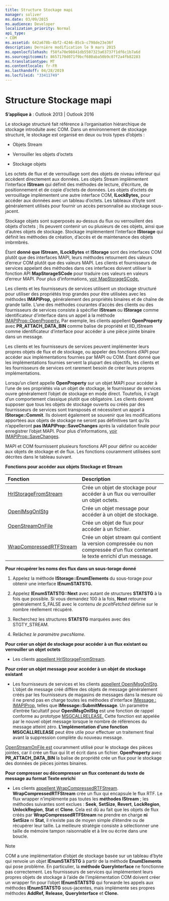 ```yaml
---
title: Structure Stockage mapi
manager: soliver
ms.date: 03/09/2015
ms.audience: Developer
localization_priority: Normal
api_type:
- COM
ms.assetid: 642a678b-4bf2-4246-85cb-c798de23e36f
description: Dernière modification le 9 mars 2015
ms.openlocfilehash: f58fa70e98841db5507323a63737f1df6c1b7a6d
ms.sourcegitcommit: 8657170d071f9bcf680aba50b9c07f2a4fb82283
ms.translationtype: MT
ms.contentlocale: fr-FR
ms.lasthandoff: 04/28/2019
ms.locfileid: "33411749"
---
```

# <a name="structured-storage-in-mapi"></a>Structure Stockage mapi

  
  
**S’applique à** : Outlook 2013 | Outlook 2016 
  
Le stockage structuré fait référence à l’organisation hiérarchique de stockage introduite avec COM. Dans un environnement de stockage structuré, le stockage est organisé en deux ou trois types d’objets : 
  
- Objets Stream
    
- Verrouiller les objets d’octets
    
- Stockage objets
    
Les octets de flux et de verrouillage sont des objets de niveau inférieur qui accèdent directement aux données. Les objets Stream implémentent l’interface **IStream** qui définit des méthodes de lecture, d’écriture, de positionnement et de copie d’octets de données. Les objets d’octets de verrouillage implémentent une autre interface COM, **ILockBytes,** pour accéder aux données avec un tableau d’octets. Les tableaux d’byte sont généralement utilisés pour fournir un accès personnalisé au stockage sous-jacent.
  
Stockage objets sont superposés au-dessus du flux ou verrouillent des objets d’octets ; Ils peuvent contenir un ou plusieurs de ces objets, ainsi que d’autres objets de stockage. Stockage implémentent l’interface **IStorage** qui définit les méthodes de création, d’accès et de maintenance des objets imbrmbrés. 
  
Étant **donné que IStream,** **ILockBytes** et **IStorage** sont des interfaces COM plutôt que des interfaces MAPI, leurs méthodes retournent des valeurs d’erreur COM plutôt que des valeurs MAPI. Les clients et fournisseurs de services appelant des méthodes dans ces interfaces doivent utiliser la fonction API **MapStorageSCode** pour traduire ces valeurs en valeurs d’erreur MAPI. Pour plus d’informations, [voir MapStorageSCode.](mapstoragescode.md)
  
Les clients et les fournisseurs de services utilisent un stockage structuré pour utiliser des propriétés trop grandes pour être utilisées avec les méthodes **IMAPIProp,** généralement des propriétés binaires et de chaîne de grande taille. L’une des méthodes courantes d’accès des clients ou des fournisseurs de services consiste à spécifier **IStream** ou **IStorage** comme identificateur d’interface dans un appel à la méthode [IMAPIProp::OpenProperty.](imapiprop-openproperty.md) Par exemple, les clients appellent **OpenProperty** avec **PR_ATTACH_DATA_BIN** comme balise de propriété et IID_IStream comme identificateur d’interface pour accéder à une pièce jointe binaire dans un message. 
  
Les clients et les fournisseurs de services peuvent implémenter leurs propres objets de flux et de stockage, ou appeler des fonctions d’API pour accéder aux implémentations fournies par MAPI ou COM. Étant donné que les implémentations fournies servent la plupart des objectifs, les clients et les fournisseurs de services ont rarement besoin de créer leurs propres implémentations. 
  
Lorsqu’un client appelle **OpenProperty** sur un objet MAPI pour accéder à l’une de ses propriétés via un objet de stockage, le fournisseur de services ouvre généralement l’objet de stockage en mode direct. Toutefois, il s’agit d’un comportement classique plutôt que obligatoire. Les clients doivent supposer que tous les objets de stockage ouverts ou créés par des fournisseurs de services sont transposés et nécessitent un appel à **IStorage::Commit**. Ils doivent également se souvenir que les modifications apportées aux objets de stockage ne seront  pas définitives tant qu’ils n’appelleront **pas IMAPIProp::SaveChanges** après la validation finale pour enregistrer l’objet MAPI. Pour plus d’informations, [voir IMAPIProp::SaveChanges](imapiprop-savechanges.md).
  
MAPI et COM fournissent plusieurs fonctions API pour définir ou accéder aux objets de stockage et de flux. Les fonctions couramment utilisées sont décrites dans le tableau suivant.
  
**Fonctions pour accéder aux objets Stockage et Stream**

|**Fonction**|**Description**|
|:-----|:-----|
|[HrIStorageFromStream](hristoragefromstream.md) <br/> |Crée un objet de stockage pour accéder à un flux ou verrouiller un objet octets.  <br/> |
|[OpenIMsgOnIStg](openimsgonistg.md) <br/> |Crée un objet message pour accéder à un objet de stockage.  <br/> |
|[OpenStreamOnFile](openstreamonfile.md) <br/> |Crée un objet de flux pour accéder à un fichier.  <br/> |
|[WrapCompressedRTFStream](wrapcompressedrtfstream.md) <br/> |Crée un objet stream qui contient la version compressée ou non compressée d’un flux contenant le texte enrichi d’un message.  <br/> |
   
 **Pour récupérer les noms des flux dans un sous-torage donné**
  
1. Appelez la méthode **IStorage::EnumElements** du sous-torage pour obtenir une interface **IEnumSTATSTG.** 
    
2. Appelez **IEnumSTATSTG::Next** avec autant de structures **STATSTG** à la fois que possible. Si vous demandez 100 à la fois, **Next** retourne généralement S_FALSE avec le contenu  _de pceltFetched_ définie sur le nombre réellement récupéré. 
    
3. Recherchez les structures **STATSTG** marquées avec des STGTY_STREAM. 
    
4. Relâchez _le paramètre pwcsName._ 
    
 **Pour créer un objet de stockage pour accéder à un flux existant ou verrouiller un objet octets**
  
- Les clients [appellent HrIStorageFromStream](hristoragefromstream.md). 
    
 **Pour créer un objet message pour accéder à un objet de stockage existant**
  
- Les fournisseurs de services et les clients [appellent OpenIMsgOnIStg](openimsgonistg.md). L’objet de message créé diffère des objets de message généralement créés par les fournisseurs de magasins de messages dans la mesure où il ne prend pas en charge toutes les méthodes d’interface [IMessage : IMAPIProp,](imessageimapiprop.md) telles que **IMessage::SubmitMessage**. Un paramètre d’entrée facultatif pour **OpenIMsgOnIStg** est une fonction de rappel conforme au prototype [MSGCALLRELEASE.](msgcallrelease.md) Cette fonction est appelée par le nouvel objet message lorsque le nombre de références du message atteint zéro. **L’implémentation d’une fonction MSGCALLRELEASE** peut être utile pour effectuer un traitement final avant la suppression complète du nouveau message. 
    
[OpenStreamOnFile est](openstreamonfile.md) couramment utilisé pour le stockage des pièces jointes, car il crée un flux qui lit et écrit dans un fichier. **OpenProperty** avec **PR_ATTACH_DATA_BIN** la balise de propriété crée un flux pour le stockage des données de pièces jointes binaires. 
  
 **Pour compresser ou décompresser un flux contenant du texte de message au format Texte enrichi**
  
- Les clients [appellent WrapCompressedRTFStream](wrapcompressedrtfstream.md). **WrapCompressedRTFStream** crée un flux qui encapsule le flux RTF. Le flux wrapper n’implémente pas toutes les **méthodes IStream** ; les méthodes suivantes sont exclues : **Seek**, **SetSize**, **Revert**, **LockRegion**, **UnlockRegion**, **Stat** et **Clone**. Cela est dû au fait que les objets de flux créés par **WrapCompressedRTFStream** ne prendre en charge **ni SetSize** ni **Stat**, il n’existe pas de moyen simple d’étendre ou de récupérer leur taille. La meilleure stratégie consiste à sélectionner une taille de mémoire tampon raisonnable et à lire ou écrire dans une boucle.
    
> [!NOTE]
> COM a une implémentation d’objet de stockage basée sur un tableau d’byte qui renvoie un objet **IEnumSTATSTG** à partir de la méthode **EnumElements** qui pose problème. En particulier, la **méthode QueryInterface** ne fonctionne pas correctement. Les fournisseurs de services qui implémentent leurs propres objets de stockage à l’aide de l’implémentation COM doivent créer un wrapper fin pour l’objet **IEnumSTATSTG** qui forwarde les appels aux méthodes **IEnumSTATSTG** sous-jacentes, mais implémente ses propres méthodes **AddRef,** **Release,** **QueryInterface** et **Clone.** 
  

